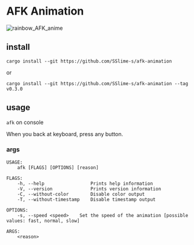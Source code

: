 # AFK Animation
![rainbow_AFK_anime](https://user-images.githubusercontent.com/62363188/135102021-bf9f885e-035a-4229-aab7-8b2f42b69213.gif)
## install
`cargo install --git https://github.com/SSlime-s/afk-animation`

or

`cargo install --git https://github.com/SSlime-s/afk-animation --tag v0.3.0`

## usage
`afk` on console

When you back at keyboard, press any button.

### args
```
USAGE:
    afk [FLAGS] [OPTIONS] [reason]

FLAGS:
    -h, --help                 Prints help information
    -V, --version              Prints version information
    -C, --without-color        Disable color output
    -T, --without-timestamp    Disable timestamp output

OPTIONS:
    -s, --speed <speed>    Set the speed of the animation [possible values: fast, normal, slow]

ARGS:
    <reason>
```
